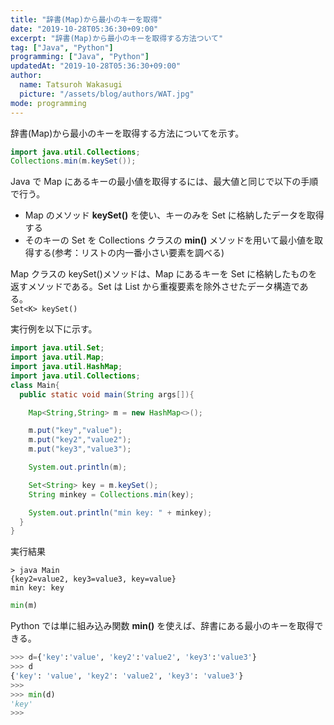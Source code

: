 ```yaml
---
title: "辞書(Map)から最小のキーを取得"
date: "2019-10-28T05:36:30+09:00"
excerpt: "辞書(Map)から最小のキーを取得する方法ついて"
tag: ["Java", "Python"]
programming: ["Java", "Python"]
updatedAt: "2019-10-28T05:36:30+09:00"
author:
  name: Tatsuroh Wakasugi
  picture: "/assets/blog/authors/WAT.jpg"
mode: programming
---
```


辞書(Map)から最小のキーを取得する方法についてを示す。

<div class="note_content_by_programming_language" id="note_content_Java">

```java
import java.util.Collections;
Collections.min(m.keySet());
```

Java で Map にあるキーの最小値を取得するには、最大値と同じで以下の手順で行う。

- Map のメソッド **keySet()** を使い、キーのみを Set に格納したデータを取得する
- そのキーの Set を Collections クラスの **min()** メソッドを用いて最小値を取得する(参考：リストの内一番小さい要素を調べる)

Map クラスの keySet()メソッドは、Map にあるキーを Set に格納したものを返すメソッドである。Set は List から重複要素を除外させたデータ構造である。  
`Set<K> keySet()`

実行例を以下に示す。

```java
import java.util.Set;
import java.util.Map;
import java.util.HashMap;
import java.util.Collections;
class Main{
  public static void main(String args[]){

    Map<String,String> m = new HashMap<>();

    m.put("key","value");
    m.put("key2","value2");
    m.put("key3","value3");

    System.out.println(m);

    Set<String> key = m.keySet();
    String minkey = Collections.min(key);

    System.out.println("min key: " + minkey);
  }
}
```

実行結果

```
> java Main
{key2=value2, key3=value3, key=value}
min key: key
```

</div>
<div class="note_content_by_programming_language" id="note_content_Python">

```python
min(m)
```

Python では単に組み込み関数 **min()** を使えば、辞書にある最小のキーを取得できる。

```python
>>> d={'key':'value', 'key2':'value2', 'key3':'value3'}
>>> d
{'key': 'value', 'key2': 'value2', 'key3': 'value3'}
>>>
>>> min(d)
'key'
>>>
```

</div>
